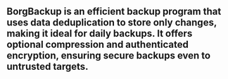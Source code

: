 BorgBackup is an efficient backup program that uses data deduplication to store only changes, making it ideal for daily backups. It offers optional compression and authenticated encryption, ensuring secure backups even to untrusted targets.
---